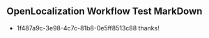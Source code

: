 ## OpenLocalization Workflow Test MarkDown
* 1f487a9c-3e98-4c7c-81b8-0e5ff8513c88 thanks!

<!--HONumber=Jul16_HO3-->


